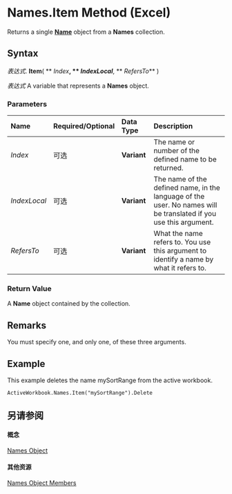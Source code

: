
# Names.Item Method (Excel)

Returns a single  **[Name](cfedb297-ac0d-dff0-99c7-6927cc5f31ed.md)** object from a **Names** collection.


## Syntax

 _表达式_. **Item**( ** _Index_**, ** _IndexLocal_**, ** _RefersTo_** )

 _表达式_ A variable that represents a **Names** object.


### Parameters



|**Name**|**Required/Optional**|**Data Type**|**Description**|
|:-----|:-----|:-----|:-----|
| _Index_|可选|**Variant**|The name or number of the defined name to be returned.|
| _IndexLocal_|可选|**Variant**|The name of the defined name, in the language of the user. No names will be translated if you use this argument.|
| _RefersTo_|可选|**Variant**|What the name refers to. You use this argument to identify a name by what it refers to.|

### Return Value

A  **Name** object contained by the collection.


## Remarks

You must specify one, and only one, of these three arguments.


## Example

This example deletes the name mySortRange from the active workbook.


```
ActiveWorkbook.Names.Item("mySortRange").Delete
```


## 另请参阅


#### 概念


[Names Object](ffecf89d-7bae-c470-8e37-608857a9de2a.md)
#### 其他资源


[Names Object Members](http://msdn.microsoft.com/library/32c3c4d9-80fb-28c8-86e0-d504e3bfc0ba%28Office.15%29.aspx)